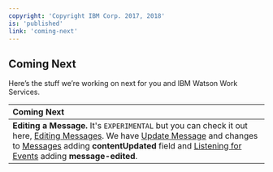 ```yaml
---
copyright: 'Copyright IBM Corp. 2017, 2018'
is: 'published'
link: 'coming-next'
---
```

## Coming Next

Here’s the stuff we’re working on next for you and IBM Watson Work Services.

| Coming Next   |
| :-------------|
| **Editing a Message.** It's `EXPERIMENTAL` but you can check it out here, [Editing Messages](https://github.com/watsonwork/watsonwork-developer-docs/blob/master/guides/V1_wwsg_EditingMessages.md). We have [Update Message](https://github.com/watsonwork/watsonwork-developer-docs/blob/master/guides/V1_UpdateMessage.md) and changes to [Messages](./guides/V1_message_main.md) adding **contentUpdated** field and [Listening for Events](./guides/V1_wwsg_Webhooks.md) adding **message-edited**.              |


